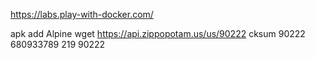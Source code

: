 https://labs.play-with-docker.com/

apk add Alpine
wget https://api.zippopotam.us/us/90222
cksum 90222
680933789 219 90222